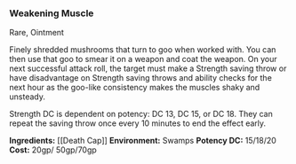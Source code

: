 ### Weakening Muscle
Rare, Ointment

Finely shredded mushrooms that turn to goo when worked with. You can then use that goo to smear it on a weapon and coat the weapon. On your next successful attack roll, the target must make a Strength saving throw or have disadvantage on Strength saving throws and ability checks for the next hour as the goo-like consistency makes the muscles shaky and unsteady.

Strength DC is dependent on potency: DC 13, DC 15, or DC 18. They can repeat the saving throw once every 10 minutes to end the effect early.

**Ingredients:** [[Death Cap]]
**Environment:** Swamps
**Potency DC:**  15/18/20
**Cost:** 20gp/ 50gp/70gp 
